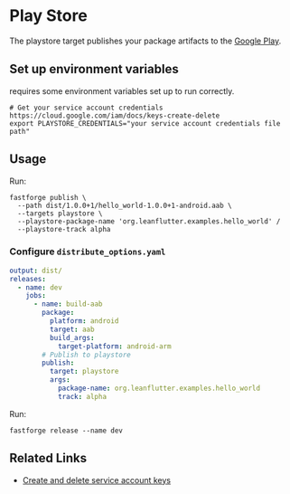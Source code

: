 # Play Store

The playstore target publishes your package artifacts to the [Google Play](https://play.google.com/store/apps).

## Set up environment variables

requires some environment variables set up to run correctly.

```
# Get your service account credentials https://cloud.google.com/iam/docs/keys-create-delete
export PLAYSTORE_CREDENTIALS="your service account credentials file path"
```

## Usage

Run:

```
fastforge publish \
  --path dist/1.0.0+1/hello_world-1.0.0+1-android.aab \
  --targets playstore \
  --playstore-package-name 'org.leanflutter.examples.hello_world' /
  --playstore-track alpha
```

### Configure `distribute_options.yaml`

```yaml
output: dist/
releases:
  - name: dev
    jobs:
      - name: build-aab
        package:
          platform: android
          target: aab
          build_args:
            target-platform: android-arm
        # Publish to playstore
        publish:
          target: playstore
          args:
            package-name: org.leanflutter.examples.hello_world
            track: alpha
```

Run:

```
fastforge release --name dev
```

## Related Links

- [Create and delete service account keys](https://cloud.google.com/iam/docs/keys-create-delete)
